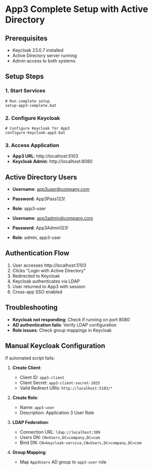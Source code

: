 # App3 Complete Setup with Active Directory

## Prerequisites
- Keycloak 23.0.7 installed
- Active Directory server running
- Admin access to both systems

## Setup Steps

### 1. Start Services
```batch
# Run complete setup
setup-app3-complete.bat
```

### 2. Configure Keycloak
```batch
# Configure Keycloak for App3
configure-keycloak-app3.bat
```

### 3. Access Application
- **App3 URL**: http://localhost:5103
- **Keycloak Admin**: http://localhost:8080

## Active Directory Users
- **Username**: app3user@company.com
- **Password**: App3Pass123!
- **Role**: app3-user

- **Username**: app3admin@company.com  
- **Password**: App3Admin123!
- **Role**: admin, app3-user

## Authentication Flow
1. User accesses http://localhost:5103
2. Clicks "Login with Active Directory"
3. Redirected to Keycloak
4. Keycloak authenticates via LDAP
5. User returned to App3 with session
6. Cross-app SSO enabled

## Troubleshooting
- **Keycloak not responding**: Check if running on port 8080
- **AD authentication fails**: Verify LDAP configuration
- **Role issues**: Check group mappings in Keycloak

## Manual Keycloak Configuration
If automated script fails:

1. **Create Client**:
   - Client ID: `app3-client`
   - Client Secret: `app3-client-secret-2025`
   - Valid Redirect URIs: `http://localhost:5103/*`

2. **Create Role**:
   - Name: `app3-user`
   - Description: Application 3 User Role

3. **LDAP Federation**:
   - Connection URL: `ldap://localhost:389`
   - Users DN: `CN=Users,DC=company,DC=com`
   - Bind DN: `CN=keycloak-service,CN=Users,DC=company,DC=com`

4. **Group Mapping**:
   - Map `App3Users` AD group to `app3-user` role